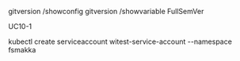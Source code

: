 gitversion /showconfig
gitversion /showvariable FullSemVer

UC10-1

kubectl create serviceaccount witest-service-account --namespace fsmakka